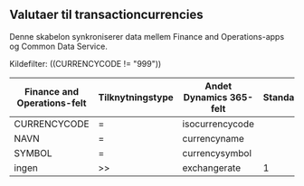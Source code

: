 ## <a name="currencies-to-transactioncurrencies"></a>Valutaer til transactioncurrencies

Denne skabelon synkroniserer data mellem Finance and Operations-apps og Common Data Service.

Kildefilter: ((CURRENCYCODE != "999"))

Finance and Operations-felt | Tilknytningstype | Andet Dynamics 365-felt | Standardværdi
---|---|---|---
CURRENCYCODE | = | isocurrencycode | 
NAVN | = | currencyname | 
SYMBOL | = | currencysymbol | 
ingen | >> | exchangerate | 1
